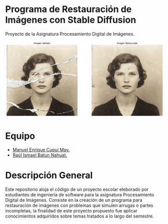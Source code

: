 # Programa de Restauración de Imágenes con Stable Diffusion
Proyecto de la Asignatura Procesamiento Digital de Imágenes.

![image](/Img_Resultados_Ejemplo/Ejemplo_1.png)

# Equipo
* [Manuel Enrique Cupul May.](https://github.com/ManuelC13)
* [Raúl Ismael Batun Nahuat.](https://github.com/RaulNahuat)

# Descripción General
Este repositorio aloja el código de un proyecto escolar eleborado por estudiantes de ingeniería de software para la asignatura Procesamiento Digital de Imágenes. Consiste en la creación de un programa para restauración de imágenes con problemas que simulen arrugas o partes incompletas, la finalidad de este proyecto propuesto fue aplicar conocimientos adquiridos sobre temas tratados a lo largo del semestre.
